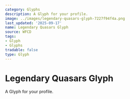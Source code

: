 ```yaml
---
category: Glyphs
description: A Glyph for your profile.
image: ../images/legendary-quasars-glyph-7227f94f4a.png
last_updated: '2025-09-17'
name: Legendary Quasars Glyph
source: WFCD
tags:
- Glyph
- Glyphs
tradable: false
type: Glyph
---
```


# Legendary Quasars Glyph

A Glyph for your profile.

